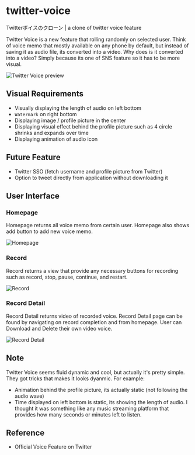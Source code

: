# twitter-voice
Twitterボイスのクローン | a clone of twitter voice feature

Twitter Voice is a new feature that rolling randomly on selected user.
Think of voice memo that mostly available on any phone by default, but instead of saving it as audio file, its converted into a video.
Why does is it converted into a video? Simply because its one of SNS feature so it has to be more visual.

![Twitter Voice preview](./documentation/images/video-preview.svg)

## Visual Requirements
- Visually displaying the length of audio on left bottom
- `Watermark` on right bottom
- Displaying image / profile picture in the center
- Displaying visual effect behind the profile picture such as 4 circle shrinks and expands over time
- Displaying animation of audio icon

## Future Feature
- Twitter SSO (fetch username and profile picture from Twitter)
- Option to tweet directly from application without downloading it

## User Interface

### Homepage
Homepage returns all voice memo from certain user. Homepage also shows add button to add new voice memo.

![Homepage](./documentation/layout/homepage.svg)

### Record
Record returns a view that provide any necessary buttons for recording such as record, stop, pause, continue, and restart.

![Record](./documentation/layout/record.svg)

### Record Detail
Record Detail returns video of recorded voice. Record Detail page can be found by navigating on record completion and from homepage. User can Download and Delete their own video voice.

![Record Detail](./documentation/layout/record-detail.svg)

## Note
Twitter Voice seems fluid dynamic and cool, but actually it's pretty simple. They got tricks that makes it looks dyanmic. For example:
- Animation behind the profile picture, its actually static (not following the audio wave)
- Time displayed on left bottom is static, its showing the length of audio. I thought it was something like any music streaming platform that provides how many seconds or minutes left to listen.

## Reference
- Official Voice Feature on Twitter
